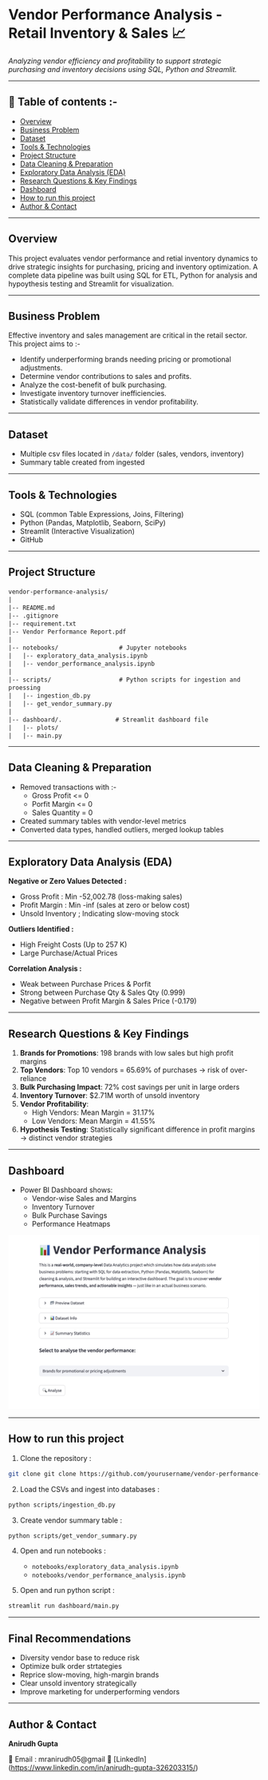 # Vendor Performance Analysis - Retail Inventory & Sales 📈

_Analyzing vendor efficiency and profitability to support strategic purchasing and inventory decisions using SQL, Python and Streamlit._

---

## 📌 Table of contents :-
- <a href="#overview">Overview</a>
- <a href="#business-problem">Business Problem</a>
- <a href="#dataset">Dataset</a>
- <a href="#tools--technologies">Tools & Technologies</a>
- <a href="#project-structure">Project Structure</a>
- <a href="#data-cleaning-preparation">Data Cleaning & Preparation</a>
- <a href="#exploratory-data-analysis-eda">Exploratory Data Analysis (EDA)</a>
- <a href="#research-questions--key-findings">Research Questions & Key Findings</a>
- <a href="#dashboard">Dashboard</a>
- <a href="#how-to-run-this-project">How to run this project</a>
- <a href="#author--contact">Author & Contact</a>

---
<h2><a class="anchor" id="overview"></a>Overview</h2>

This project evaluates vendor performance and retial inventory dynamics to drive strategic insights for purchasing, pricing and inventory optimization. A complete data pipeline was built using SQL for ETL, Python for analysis and hypoythesis testing and Streamlit for visualization.

---

<h2><a class="anchor" id="business-problem"></a>Business Problem</h2>

Effective inventory and sales management are critical in the retail sector. This project aims to :-
- Identify underperforming brands needing pricing or promotional adjustments.
- Determine vendor contributions to sales and profits.
- Analyze the cost-benefit of bulk purchasing.
- Investigate inventory turnover inefficiencies.
- Statistically validate differences in vendor profitability.

---

<h2><a class="anchor" id="dataset"></a>Dataset</h2>

- Multiple csv files located in `/data/` folder (sales, vendors, inventory)
- Summary table created from ingested

---

<h2><a class="anchor" id="tools--technologies"></a>Tools & Technologies</h2>

- SQL (common Table Expressions, Joins, Filtering)
- Python (Pandas, Matplotlib, Seaborn, SciPy)
- Streamlit (Interactive Visualization)
- GitHub

---

<h2><a class="anchor" id="project-structure"></a>Project Structure</h2>

```
vendor-performance-analysis/
|
|-- README.md
|-- .gitignore
|-- requirement.txt
|-- Vendor Performance Report.pdf
|
|-- notebooks/                 # Jupyter notebooks 
|   |-- exploratory_data_analysis.ipynb
|   |-- vendor_performance_analysis.ipynb
|
|-- scripts/                   # Python scripts for ingestion and proessing
|   |-- ingestion_db.py
|   |-- get_vendor_summary.py
|
|-- dashboard/.               # Streamlit dashboard file
|   |-- plots/            
|   |-- main.py
```

---

<h2><a class="anchor" id="data-cleaning--preparation"></a>Data Cleaning & Preparation</h2>

- Removed transactions with :-
    - Gross Profit <= 0
    - Porfit Margin <= 0
    - Sales Quantity = 0
- Created summary tables with vendor-level metrics
- Converted data types, handled outliers, merged lookup tables

---

<h2><a class="anchor" id="exploratory-data-analysis-eda"></a>Exploratory Data Analysis (EDA)</h2>

**Negative or Zero Values Detected :**
- Gross Profit : Min -52,002.78 (loss-making sales)
- Profit Margin : Min -inf (sales at zero or below cost)
- Unsold Inventory ; Indicating slow-moving stock

**Outliers Identified :**
- High Freight Costs (Up to 257 K)
- Large Purchase/Actual Prices

**Correlation Analysis :**
- Weak between Purchase Prices & Porfit
- Strong between Purchase Qty & Sales Qty (0.999)
- Negative between Profit Margin & Sales Price (-0.179)

---

<h2><a class="anchor" id="research-questions--key-findings"></a>Research Questions & Key Findings</h2>

1. **Brands for Promotions**: 198 brands with low sales but high profit margins
2. **Top Vendors**: Top 10 vendors = 65.69% of purchases → risk of over-reliance
3. **Bulk Purchasing Impact**: 72% cost savings per unit in large orders
4. **Inventory Turnover**: $2.71M worth of unsold inventory
5. **Vendor Profitability**:
    - High Vendors: Mean Margin = 31.17%
    - Low Vendors: Mean Margin = 41.55%
6. **Hypothesis Testing**: Statistically significant difference in profit margins → distinct vendor strategies

---

<h2><a class="anchor" id="dashboard"></a>Dashboard</h2>

- Power BI Dashboard shows:
    - Vendor-wise Sales and Margins
    - Inventory Turnover
    - Bulk Purchase Savings
    - Performance Heatmaps

![Vendor Performance Dashboard](images/dashboard.png)

---

<h2><a class="anchor" id="how-to-run-this-project"></a>How to run this project</h2>

1. Clone the repository :
```bash
git clone git clone https://github.com/yourusername/vendor-performance-analysis.git
```

2. Load the CSVs and ingest into databases :
```bash
python scripts/ingestion_db.py
```

3. Create vendor summary table :
```bash
python scripts/get_vendor_summary.py
```

4. Open and run notebooks :
    - `notebooks/exploratory_data_analysis.ipynb`
    - `notebooks/vendor_performance_analysis.ipynb`

5. Open and run python script :
```bash
streamlit run dashboard/main.py
```

---

<h2><a class="anchor" id="final-recommendatioins"></a>Final Recommendations</h2>

- Diversity vendor base to reduce risk
- Optimize bulk order strtategies
- Reprice slow-moving, high-margin brands
- Clear unsold inventory strategically
- Improve marketing for underperforming vendors

---

<h2><a class="anchor" id="author--contact"></a>Author & Contact</h2>

**Anirudh Gupta**

📧 Email : mranirudh05@gmail
🔗 [LinkedIn] (https://www.linkedin.com/in/anirudh-gupta-326203315/)
